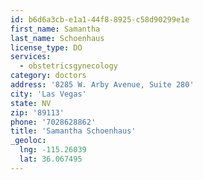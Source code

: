 ```yaml
---
id: b6d6a3cb-e1a1-44f8-8925-c58d90299e1e
first_name: Samantha
last_name: Schoenhaus
license_type: DO
services:
  - obstetricsgynecology
category: doctors
address: '8285 W. Arby Avenue, Suite 280'
city: 'Las Vegas'
state: NV
zip: '89113'
phone: '7028628862'
title: 'Samantha Schoenhaus'
_geoloc:
  lng: -115.26039
  lat: 36.067495
---
```

